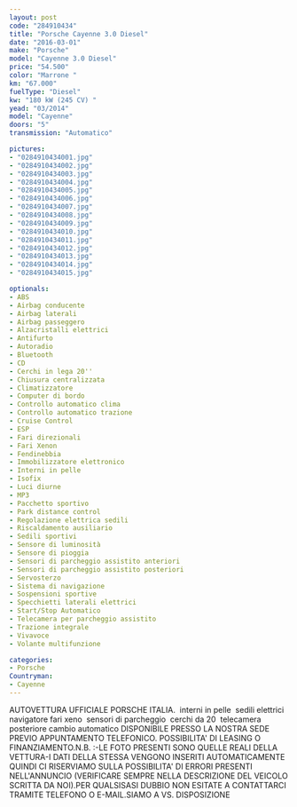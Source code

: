 ```yaml
---
layout: post
code: "284910434"
title: "Porsche Cayenne 3.0 Diesel"
date: "2016-03-01"
make: "Porsche"
model: "Cayenne 3.0 Diesel"
price: "54.500"
color: "Marrone "
km: "67.000"
fuelType: "Diesel"
kw: "180 kW (245 CV) "
yead: "03/2014"
model: "Cayenne"
doors: "5"
transmission: "Automatico"

pictures:
- "0284910434001.jpg"
- "0284910434002.jpg"
- "0284910434003.jpg"
- "0284910434004.jpg"
- "0284910434005.jpg"
- "0284910434006.jpg"
- "0284910434007.jpg"
- "0284910434008.jpg"
- "0284910434009.jpg"
- "0284910434010.jpg"
- "0284910434011.jpg"
- "0284910434012.jpg"
- "0284910434013.jpg"
- "0284910434014.jpg"
- "0284910434015.jpg"

optionals:
- ABS
- Airbag conducente
- Airbag laterali
- Airbag passeggero
- Alzacristalli elettrici
- Antifurto
- Autoradio
- Bluetooth
- CD
- Cerchi in lega 20''
- Chiusura centralizzata
- Climatizzatore
- Computer di bordo
- Controllo automatico clima
- Controllo automatico trazione
- Cruise Control
- ESP
- Fari direzionali
- Fari Xenon
- Fendinebbia
- Immobilizzatore elettronico
- Interni in pelle
- Isofix
- Luci diurne
- MP3
- Pacchetto sportivo
- Park distance control
- Regolazione elettrica sedili
- Riscaldamento ausiliario
- Sedili sportivi
- Sensore di luminosità
- Sensore di pioggia
- Sensori di parcheggio assistito anteriori
- Sensori di parcheggio assistito posteriori
- Servosterzo
- Sistema di navigazione
- Sospensioni sportive
- Specchietti laterali elettrici
- Start/Stop Automatico
- Telecamera per parcheggio assistito
- Trazione integrale
- Vivavoce
- Volante multifunzione

categories:
- Porsche
Countryman:
- Cayenne
---
```

AUTOVETTURA UFFICIALE PORSCHE ITALIA.  interni in pelle  sedili elettrici  navigatore fari xeno  sensori di parcheggio  cerchi da 20  telecamera posteriore cambio automatico DISPONIBILE PRESSO LA NOSTRA SEDE PREVIO APPUNTAMENTO TELEFONICO. POSSIBILITA' DI LEASING O FINANZIAMENTO.N.B. :-LE FOTO PRESENTI SONO QUELLE REALI DELLA VETTURA-I DATI DELLA STESSA VENGONO INSERITI AUTOMATICAMENTE QUINDI CI RISERVIAMO SULLA POSSIBILITA' DI ERRORI PRESENTI NELL'ANNUNCIO (VERIFICARE SEMPRE NELLA DESCRIZIONE DEL VEICOLO SCRITTA DA NOI).PER QUALSISASI DUBBIO NON ESITATE A CONTATTARCI TRAMITE TELEFONO O E-MAIL.SIAMO A VS. DISPOSIZIONE